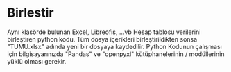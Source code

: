 # Birlestir
Aynı klasörde bulunan Excel, Libreofis, ...vb Hesap tablosu verilerini birleştiren python kodu.
Tüm dosya içerikleri birleştirildikten sonsa "TUMU.xlsx" adında yeni bir dosyaya kaydedilir.
Python Kodunun çalışması için bilgisayarınızda "Pandas" ve "openpyxl" kütüphanelerinin / modüllerinin yüklü olması gerekir.
